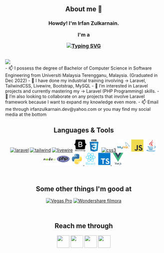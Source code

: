 <h2 align="center">About me 👀</h2>
  <div align="center">
  </div>
<h3 align='center'>
  Howdy! I'm Irfan Zulkarnain.
  <p>I'm a</p>
  <a href="https://git.io/typing-svg"><img src="https://readme-typing-svg.demolab.com?font=Fira+Code&size=18&duration=2000&pause=1000&color=5800F7&center=true&width=200&height=30&lines=fresh+graduate;software+engineer;web+developer;cat+lover;merc+geek" alt="Typing SVG" /></a>
</h3>
<br>
  
<div>
  <img src="https://media.tenor.com/qp5VLQ9Cg24AAAAC/it-crowd-on-fire.gif">
</div>
- 📫 I possess the degree of Bachelor of Computer Science in Software Engineering from Universiti Malaysia Terengganu, Malaysia. (Graduated in Dec 2022)
- 🌱 I have done my industrial training involving -> Laravel, TailwindCSS, Livewire, Bootstrap, MySQL
- 👀 I’m interested in Laravel projects and currently mastering my -> Laravel (PHP Programming) skills.
- 💞️ I’m also looking to collaborate on any projects that involve Laravel framework because I want to expand my knowledge even more.
- 📫 Email me through irfanzulkarnain.dev@yahoo.com or you may find my social media at the bottom
<br>

<h2 align="center">Languages & Tools</h2>
  <div align="center">
  </div>
<p align="center">      
  <a href="https://laravel.com/" target="_blank" rel="noreferrer"><img src="https://cdn.jsdelivr.net/gh/devicons/devicon/icons/laravel/laravel-plain-wordmark.svg" alt="laravel" width="40" height="40"/></a>
  <a href="https://tailwindcss.com/" target="_blank" rel="noreferrer"> <img src="https://www.vectorlogo.zone/logos/tailwindcss/tailwindcss-icon.svg" alt="tailwind" width="40" height="40"/></a>
  <a href="https://laravel-livewire.com/" target="_blank" rel="noreferrer"> <img src="https://laravel-livewire.com/img/twitter.png" alt="livewire" width="40" height="40"/></a>
  <a href="https://getbootstrap.com" target="_blank" rel="noreferrer"> <img src="https://raw.githubusercontent.com/devicons/devicon/master/icons/bootstrap/bootstrap-plain-wordmark.svg" alt="bootstrap" width="40" height="40"/></a>
  <a href="https://www.w3schools.com/css/" target="_blank" rel="noreferrer"> <img src="https://raw.githubusercontent.com/devicons/devicon/master/icons/css3/css3-original-wordmark.svg" alt="css3" width="40" height="40"/></a>
  <a href="https://www.w3schools.com/html/" target="_blank" rel="noreferrer"> <img src="https://cdn.jsdelivr.net/gh/devicons/devicon/icons/html5/html5-plain-wordmark.svg" alt="css3" width="40" height="40"/></a>
  <a href="https://www.mysql.com/" target="_blank" rel="noreferrer"> <img src="https://raw.githubusercontent.com/devicons/devicon/master/icons/mysql/mysql-original-wordmark.svg" alt="mysql" width="40" height="40"/></a> 
  <a href="https://developer.mozilla.org/en-US/docs/Web/JavaScript" target="_blank" rel="noreferrer"> <img src="https://raw.githubusercontent.com/devicons/devicon/master/icons/javascript/javascript-original.svg" alt="javascript" width="40" height="40"/></a>
  <a href="https://www.java.com" target="_blank" rel="noreferrer"> <img src="https://raw.githubusercontent.com/devicons/devicon/master/icons/java/java-original.svg" alt="java" width="40" height="40"/></a> 
  <a href="https://nodejs.org" target="_blank" rel="noreferrer"><img src="https://raw.githubusercontent.com/devicons/devicon/master/icons/nodejs/nodejs-original-wordmark.svg" alt="nodejs" width="40" height="40"/></a> 
  <a href="https://www.php.net" target="_blank" rel="noreferrer"><img src="https://raw.githubusercontent.com/devicons/devicon/master/icons/php/php-original.svg" alt="php" width="40" height="40"/></a>
  <a href="https://www.python.org" target="_blank" rel="noreferrer"> <img src="https://raw.githubusercontent.com/devicons/devicon/master/icons/python/python-original.svg" alt="python" width="40" height="40"/> </a>
  <a href="https://reactjs.org/" target="_blank" rel="noreferrer"> <img src="https://raw.githubusercontent.com/devicons/devicon/master/icons/react/react-original-wordmark.svg" alt="react" width="40" height="40"/></a> 
  <a href="https://www.typescriptlang.org/" target="_blank" rel="noreferrer"> <img src="https://raw.githubusercontent.com/devicons/devicon/master/icons/typescript/typescript-original.svg" alt="typescript" width="40" height="40"/> </a>
  <a href="https://vuejs.org/" target="_blank" rel="noreferrer"> <img src="https://raw.githubusercontent.com/devicons/devicon/master/icons/vuejs/vuejs-original-wordmark.svg" alt="vuejs" width="40" height="40"/></a> 
</p>
<br>

<h2 align="center">Some other things I'm good at</h2>
  <div align="center">
  </div>
<p align="center">
  <a href="https://www.vegascreativesoftware.com/us/vegas-pro/" target="_blank" rel="noreferrer"> <img src="https://upload.wikimedia.org/wikipedia/commons/7/71/VEGAS_Pro_icon.png?20210526085041" alt="Vegas Pro" width="40" height="40" /></a> 
  <a href="https://filmora.wondershare.net/filmora-video-editor.html" target="_blank" rel="noreferrer"> <img src="https://upload.wikimedia.org/wikipedia/commons/thumb/e/ec/Wondershare_filmora_logo.svg/133px-Wondershare_filmora_logo.svg.png?20200924203624" alt="Wondershare filmora" width="40" height="40" ></a>
</p>
<br>

<h2 align="center">Reach me through</h2>
  <div align="center">
  </div>
<p align="center">
  <a href="https://codepen.io/IpaneanDev"><img src="https://icon-library.com/images/codepen-icon/codepen-icon-26.jpg" width="40" height="40"/></a>
  <a href="https://stackoverflow.com/users/19295103/irfandev"><img src="https://upload.wikimedia.org/wikipedia/commons/thumb/e/ef/Stack_Overflow_icon.svg/1200px-Stack_Overflow_icon.svg.png" width="40" height="40"/></a>
  <a href="https://www.linkedin.com/in/muhamad-irfan-zulkarnain-b6322822a/"><img src="https://upload.wikimedia.org/wikipedia/commons/thumb/8/81/LinkedIn_icon.svg/800px-LinkedIn_icon.svg.png" width="40" height="40"/></a>
  <a href="https://github.com/IrfanZulkarnain"><img src="https://cdn3.iconfinder.com/data/icons/free-social-icons/67/github_circle_gray-512.png" width="40" height="40"/></a>
</p>
<br>

<!---
IrfanZulkarnain/IrfanZulkarnain is a ✨ special ✨ repository because its `README.md` (this file) appears on your GitHub profile.
You can click the Preview link to take a look at your changes.
--->
